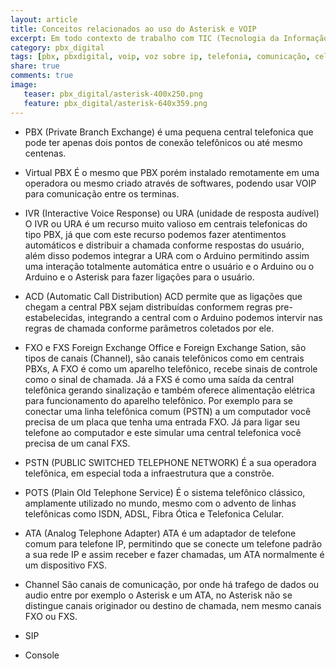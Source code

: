 ```yaml
---
layout: article
title: Conceitos relacionados ao uso do Asterisk e VOIP
excerpt: Em todo contexto de trabalho com TIC (Tecnologia da Informação e Comunicação) temos conceitos que precisam ser assimilados, vejamos neste artigo alguns palavras e conceitos usados no ASTERISK, quais seus significados e relação.
category: pbx_digital
tags: [pbx, pbxdigital, voip, voz sobre ip, telefonia, comunicação, celular, pabx]
share: true
comments: true
image:
   teaser: pbx_digital/asterisk-400x250.png
   feature: pbx_digital/asterisk-640x359.png
---
```

  * PBX (Private Branch Exchange)
é uma pequena central telefonica que pode ter apenas dois pontos de conexão telefônicos ou até mesmo centenas.

  * Virtual PBX
É o mesmo que PBX porém instalado remotamente em uma operadora ou mesmo criado através de softwares, podendo usar VOIP para comunicação entre os terminas.

  * IVR (Interactive Voice Response) ou URA (unidade de resposta audível)
O IVR ou URA é um recurso muito valioso em centrais telefonicas do tipo PBX, já que com este recurso podemos fazer atentimentos automáticos e distribuir a chamada conforme respostas do usuário, além disso podemos integrar a URA com o Arduino permitindo assim uma interação totalmente automática entre o usuário e o Arduino ou o Arduino e o Asterisk para fazer ligações para o usuário.

  * ACD (Automatic Call Distribution)
ACD permite que as ligações que chegam a central PBX sejam distribuídas conformem regras pre-estabelecidas, integrando a central com o Arduino podemos intervir nas regras de chamada conforme parâmetros coletados por ele.

  * FXO e FXS
Foreign Exchange Office e Foreign Exchange Sation, são tipos de canais (Channel), são canais telefônicos como em centrais PBXs, 
A FXO é como um aparelho telefônico, recebe sinais de controle como o sinal de chamada.
Já a FXS é como uma saída da central telefônica gerando sinalização e também oferece alimentação elétrica para funcionamento do aparelho telefônico.  Por exemplo para se conectar uma linha telefônica comum (PSTN) a um computador você precisa de um placa que tenha uma entrada FXO. Já para ligar seu telefone ao computador e este simular uma central telefonica você precisa de um canal FXS.

  * PSTN (PUBLIC SWITCHED TELEPHONE NETWORK)
É a sua operadora telefônica, em especial toda a infraestrutura que a constrõe.

  * POTS (Plain Old Telephone Service)
É o sistema telefônico clássico, amplamente utilizado no mundo, mesmo com o advento de linhas telefônicas como ISDN, ADSL, Fibra Ótica e Telefonica Celular.

  * ATA (Analog Telephone Adapter)
ATA é um adaptador de telefone comum para telefone IP, permitindo que se conecte um telefone padrão a sua rede IP e assim receber e fazer chamadas, um ATA normalmente é um dispositivo FXS.

  * Channel
São canais de comunicação, por onde há trafego de dados ou audio entre por exemplo o Asterisk e um ATA, no Asterisk não se distingue canais originador ou destino de chamada, nem mesmo canais FXO ou FXS.

  * SIP

  * Console
